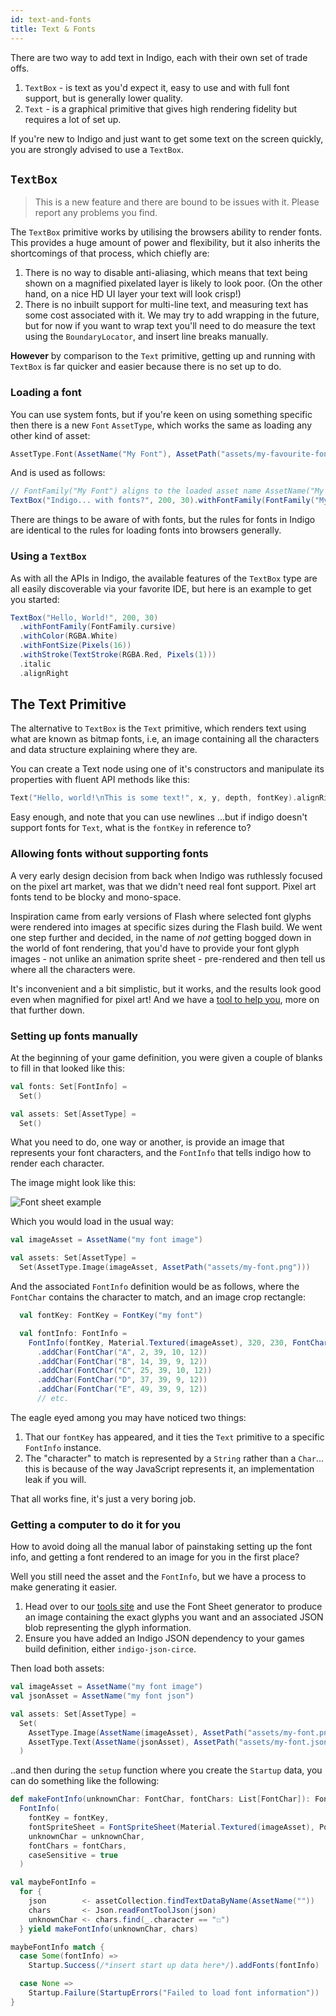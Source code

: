 ```yaml
---
id: text-and-fonts
title: Text & Fonts
---
```


There are two way to add text in Indigo, each with their own set of trade offs.

1. `TextBox` - is text as you'd expect it, easy to use and with full font support, but is generally lower quality.
1. `Text` - is a graphical primitive that gives high rendering fidelity but requires a lot of set up.

If you're new to Indigo and just want to get some text on the screen quickly, you are strongly advised to use a `TextBox`.

## `TextBox`

> This is a new feature and there are bound to be issues with it. Please report any problems you find.

The `TextBox` primitive works by utilising the browsers ability to render fonts. This provides a huge amount of power and flexibility, but it also inherits the shortcomings of that process, which chiefly are:

1. There is no way to disable anti-aliasing, which means that text being shown on a magnified pixelated layer is likely to look poor. (On the other hand, on a nice HD UI layer your text will look crisp!)
2. There is no inbuilt support for multi-line text, and measuring text has some cost associated with it. We may try to add wrapping in the future, but for now if you want to wrap text you'll need to do measure the text using the `BoundaryLocator`, and insert line breaks manually.

**However** by comparison to the `Text` primitive, getting up and running with `TextBox` is far quicker and easier because there is no set up to do.

### Loading a font

You can use system fonts, but if you're keen on using something specific then there is a new `Font` `AssetType`, which works the same as loading any other kind of asset:

```scala
AssetType.Font(AssetName("My Font"), AssetPath("assets/my-favourite-font.woff2"))
```

And is used as follows:

```scala
// FontFamily("My Font") aligns to the loaded asset name AssetName("My Font")
TextBox("Indigo... with fonts?", 200, 30).withFontFamily(FontFamily("My Font"))
```

There are things to be aware of with fonts, but the rules for fonts in Indigo are identical to the rules for loading fonts into browsers generally.

### Using a `TextBox`

As with all the APIs in Indigo, the available features of the `TextBox` type are all easily discoverable via your favorite IDE, but here is an example to get you started:

```scala
TextBox("Hello, World!", 200, 30)
  .withFontFamily(FontFamily.cursive)
  .withColor(RGBA.White)
  .withFontSize(Pixels(16))
  .withStroke(TextStroke(RGBA.Red, Pixels(1)))
  .italic
  .alignRight
```

## The Text Primitive

The alternative to `TextBox` is the `Text` primitive, which renders text using what are known as bitmap fonts, i.e, an image containing all the characters and data structure explaining where they are.

You can create a Text node using one of it's constructors and manipulate its properties with fluent API methods like this:

```scala
Text("Hello, world!\nThis is some text!", x, y, depth, fontKey).alignRight
```

Easy enough, and note that you can use newlines ...but if indigo doesn't support fonts for `Text`, what is the `fontKey` in reference to?

### Allowing fonts without supporting fonts

A very early design decision from back when Indigo was ruthlessly focused on the pixel art market, was that we didn't need real font support. Pixel art fonts tend to be blocky and mono-space.

Inspiration came from early versions of Flash where selected font glyphs were rendered into images at specific sizes during the Flash build. We went one step further and decided, in the name of _not_ getting bogged down in the world of font rendering, that you'd have to provide your font glyph images - not unlike an animation sprite sheet - pre-rendered and then tell us where all the characters were.

It's inconvenient and a bit simplistic, but it works, and the results look good even when magnified for pixel art! And we have a [tool to help you](https://indigoengine.io/tools/), more on that further down.

### Setting up fonts manually

At the beginning of your game definition, you were given a couple of blanks to fill in that looked like this:

```scala
val fonts: Set[FontInfo] =
  Set()

val assets: Set[AssetType] =
  Set()
```

What you need to do, one way or another, is provide an image that represents your font characters, and the `FontInfo` that tells indigo how to render each character.

The image might look like this:

![Font sheet example](/img/font-example.png)

Which you would load in the usual way:

```scala
val imageAsset = AssetName("my font image")

val assets: Set[AssetType] =
  Set(AssetType.Image(imageAsset, AssetPath("assets/my-font.png")))
```

And the associated `FontInfo` definition would be as follows, where the `FontChar` contains the character to match, and an image crop rectangle:

```scala
  val fontKey: FontKey = FontKey("my font")

  val fontInfo: FontInfo =
    FontInfo(fontKey, Material.Textured(imageAsset), 320, 230, FontChar("?", 47, 26, 11, 12))
      .addChar(FontChar("A", 2, 39, 10, 12))
      .addChar(FontChar("B", 14, 39, 9, 12))
      .addChar(FontChar("C", 25, 39, 10, 12))
      .addChar(FontChar("D", 37, 39, 9, 12))
      .addChar(FontChar("E", 49, 39, 9, 12))
      // etc.
```

The eagle eyed among you may have noticed two things:

1. That our `fontKey` has appeared, and it ties the `Text` primitive to a specific `FontInfo` instance.
2. The "character" to match is represented by a `String` rather than a `Char`... this is because of the way JavaScript represents it, an implementation leak if you will.

That all works fine, it's just a very boring job.

### Getting a computer to do it for you

How to avoid doing all the manual labor of painstaking setting up the font info, and getting a font rendered to an image for you in the first place?

Well you still need the asset and the `FontInfo`, but we have a process to make generating it easier.

1. Head over to our [tools site](https://indigoengine.io/tools/) and use the Font Sheet generator to produce an image containing the exact glyphs you want and an associated JSON blob representing the glyph information.
2. Ensure you have added an Indigo JSON dependency to your games build definition, either `indigo-json-circe`.

Then load both assets:

```scala
val imageAsset = AssetName("my font image")
val jsonAsset = AssetName("my font json")

val assets: Set[AssetType] =
  Set(
    AssetType.Image(AssetName(imageAsset), AssetPath("assets/my-font.png")),
    AssetType.Text(AssetName(jsonAsset), AssetPath("assets/my-font.json"))
  )
```

..and then during the `setup` function where you create the `Startup` data, you can do something like the following:

```scala
def makeFontInfo(unknownChar: FontChar, fontChars: List[FontChar]): FontInfo =
  FontInfo(
    fontKey = fontKey,
    fontSpriteSheet = FontSpriteSheet(Material.Textured(imageAsset), Point(320, 230)),
    unknownChar = unknownChar,
    fontChars = fontChars,
    caseSensitive = true
  )

val maybeFontInfo =
  for {
    json        <- assetCollection.findTextDataByName(AssetName(""))
    chars       <- Json.readFontToolJson(json)
    unknownChar <- chars.find(_.character == "☐")
  } yield makeFontInfo(unknownChar, chars)

maybeFontInfo match {
  case Some(fontInfo) =>
    Startup.Success(/*insert start up data here*/).addFonts(fontInfo)

  case None =>
    Startup.Failure(StartupErrors("Failed to load font information"))
}
```
